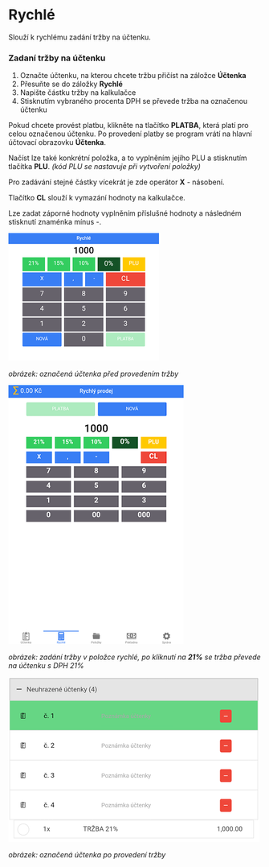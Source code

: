 # Rychlé

Slouží k rychlému zadání tržby na účtenku.

### Zadaní tržby na účtenku

1. Označte účtenku, na kterou chcete tržbu přičíst na záložce **Účtenka**
2. Přesuňte se do záložky **Rychlé** 
3. Napište částku tržby na kalkulačce
4. Stisknutím vybraného procenta DPH se převede tržba na označenou účtenku

Pokud chcete provést platbu, klikněte na tlačítko **PLATBA**, která platí pro celou označenou účtenku. Po provedení platby se program vrátí na hlavní účtovací obrazovku **Účtenka**.

Načíst lze také konkrétní položka, a to vyplněním jejího PLU a stisknutím tlačítka **PLU**. *(kód PLU se nastavuje při vytvoření položky)*

Pro zadávání stejné částky vícekrát je zde operátor **X** - násobení.

Tlačítko **CL** slouží k vymazání hodnoty na kalkulačce.

Lze zadat záporné hodnoty vyplněním příslušné hodnoty a následném stisknutí znaménka mínus -.

![](img/quick_after.png)

*obrázek: označená účtenka před provedením tržby*

![](img/quick_quick.png)

*obrázek: zadání tržby v položce rychlé, po kliknutí na **21%** se tržba převede na účtenku s DPH 21%*

![](img/quick_before.png)

*obrázek: označená účtenka po provedení tržby*

